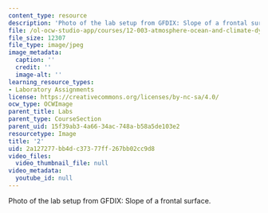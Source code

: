 ```yaml
---
content_type: resource
description: 'Photo of the lab setup from GFDIX: Slope of a frontal surface.'
file: /ol-ocw-studio-app/courses/12-003-atmosphere-ocean-and-climate-dynamics-fall-2008/2a127277bb4dc37377ff267bb02cc9d8_2.jpg
file_size: 12307
file_type: image/jpeg
image_metadata:
  caption: ''
  credit: ''
  image-alt: ''
learning_resource_types:
- Laboratory Assignments
license: https://creativecommons.org/licenses/by-nc-sa/4.0/
ocw_type: OCWImage
parent_title: Labs
parent_type: CourseSection
parent_uid: 15f39ab3-4a66-34ac-748a-b58a5de103e2
resourcetype: Image
title: '2'
uid: 2a127277-bb4d-c373-77ff-267bb02cc9d8
video_files:
  video_thumbnail_file: null
video_metadata:
  youtube_id: null
---
```

Photo of the lab setup from GFDIX: Slope of a frontal surface.